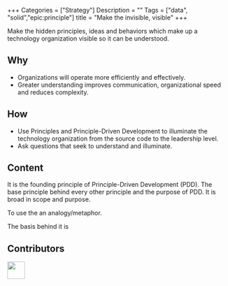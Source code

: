 
+++
Categories = ["Strategy"]
Description = ""
Tags = ["data", "solid","epic:principle"]
title = "Make the invisible, visible"
+++

Make the hidden principles, ideas and behaviors which make up a technology organization visible so it can be understood.


## Why

* Organizations will operate more efficiently and effectively.
* Greater understanding improves communication, organizational speed and reduces complexity.

## How

* Use Principles and Principle-Driven Development to illuminate the technology organization from the source code to the leadership level.
* Ask questions that seek to understand and illuminate.


## Content

It is the founding principle of Principle-Driven Development (PDD). The base principle behind every other principle and the purpose of PDD. It is broad in scope and purpose. 

To use the an analogy/metaphor.

The basis behind it is 


## Contributors

<a class="contributor" alt="Adam Craven" href="https://github.com/adamcraven">
  <img src="https://github.com/adamcraven.png?size=80" width="40">
</a>
